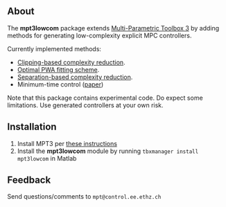 ## About

The **mpt3lowcom** package extends [Multi-Parametric Toolbox 3](http://control.ee.ethz.ch/~mpt/3/) by adding methods for generating low-complexity explicit MPC controllers.

Currently implemented methods:

* [Clipping-based complexity reduction](Clipping).
* [Optimal PWA fitting scheme](Fitting).
* [Separation-based complexity reduction](Separation).
* Minimum-time control ([paper](http://www.sciencedirect.com/science/article/pii/S0005109805001482))

Note that this package contains experimental code. Do expect some limitations. Use generated controllers at your own risk.

## Installation

1. Install MPT3 per [these instructions](http://control.ee.ethz.ch/~mpt/3/Main/Installation)
2. Install the **mpt3lowcom** module by running `tbxmanager install mpt3lowcom` in Matlab

## Feedback

Send questions/comments to `mpt@control.ee.ethz.ch`